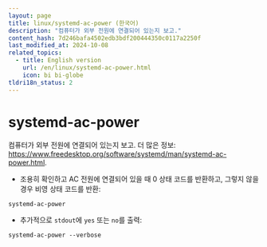 ```yaml
---
layout: page
title: linux/systemd-ac-power (한국어)
description: "컴퓨터가 외부 전원에 연결되어 있는지 보고."
content_hash: 7d246bafa4502edb3bdf200444350c0117a2250f
last_modified_at: 2024-10-08
related_topics:
  - title: English version
    url: /en/linux/systemd-ac-power.html
    icon: bi bi-globe
tldri18n_status: 2
---
```

# systemd-ac-power

컴퓨터가 외부 전원에 연결되어 있는지 보고.
더 많은 정보: <https://www.freedesktop.org/software/systemd/man/systemd-ac-power.html>.

- 조용히 확인하고 AC 전원에 연결되어 있을 때 0 상태 코드를 반환하고, 그렇지 않을 경우 비영 상태 코드를 반환:

`systemd-ac-power`

- 추가적으로 `stdout`에 `yes` 또는 `no`를 출력:

`systemd-ac-power --verbose`
